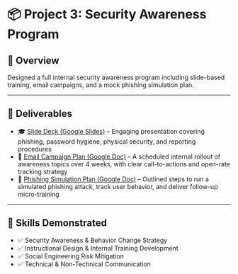 # 📦 Project 3: Security Awareness Program

## 📌 Overview

Designed a full internal security awareness program including slide-based training, email campaigns, and a mock phishing simulation plan.

---

## 📄 Deliverables

- 🎓 [Slide Deck (Google Slides)](https://docs.google.com/presentation/d/1xvmf2mr7uWczv9v2-p7wpi0UqiWrRa9nU4OEvvgfDrA/edit?slide=id.g369e291c03f_0_41#slide=id.g369e291c03f_0_41) – Engaging presentation covering phishing, password hygiene, physical security, and reporting procedures  
- 📧 [Email Campaign Plan (Google Doc)](https://docs.google.com/document/d/1YcwUE14ItCGOINlBbBzFv8dEEjVW167dFX5TnMkWwkQ/edit?tab=t.0) – A scheduled internal rollout of awareness topics over 4 weeks, with clear call-to-actions and open-rate tracking strategy  
- 🎯 [Phishing Simulation Plan (Google Doc)](https://docs.google.com/document/d/1s48Zo9T6s9sAxqaElaC2wRBiEXRPA92hSpBmgj7bWqE/edit?tab=t.0) – Outlined steps to run a simulated phishing attack, track user behavior, and deliver follow-up micro-training

---

## 🧠 Skills Demonstrated

- ✅ Security Awareness & Behavior Change Strategy  
- ✅ Instructional Design & Internal Training Development  
- ✅ Social Engineering Risk Mitigation  
- ✅ Technical & Non-Technical Communication  
